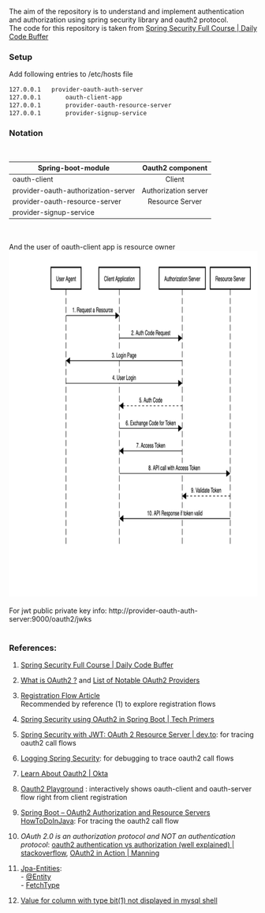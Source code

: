 The aim of the repository is to understand and implement authentication and authorization using spring security library 
and oauth2 protocol.<br> The code for this repository is taken from [Spring Security Full Course | Daily Code Buffer](https://www.youtube.com/watch?v=tWcqSIQr6Ks&t=3523s)

### Setup

Add following entries to /etc/hosts file  
```
127.0.0.1	provider-oauth-auth-server
127.0.0.1       oauth-client-app
127.0.0.1       provider-oauth-resource-server
127.0.0.1       provider-signup-service
```

 ### Notation

<br>

| Spring-boot-module                  |   Oauth2 component   |
|-------------------------------------|:--------------------:|
| oauth-client                        |        Client        |
| provider-oauth-authorization-server | Authorization server |
| provider-oauth-resource-server      |   Resource Server    |
| provider-signup-service             |                      |

<br>
<br>
And the user of oauth-client app is resource owner

<img src="AuthCodeFlowSequenceDiagram-1.webp" height="700px" width="800px" alt="AuthCodeFlowSequenceDiagram-1.webp" />


<br>
<br>
 For jwt public private key info: http://provider-oauth-auth-server:9000/oauth2/jwks

<br>
<br>

### References: 


1. [Spring Security Full Course | Daily Code Buffer](https://www.youtube.com/watch?v=tWcqSIQr6Ks&t=3523s)

2. [What is OAuth2 ?](https://auth0.com/intro-to-iam/what-is-oauth-2/)  and [List of Notable OAuth2 Providers](https://en.wikipedia.org/wiki/List_of_OAuth_providers)

3. [Registration Flow Article](https://www.youtube.com/redirect?event=video_description&redir_token=QUFFLUhqbFQtOWhxaE5aelc2WnVVdS1ETDV0eWIxc09ZQXxBQ3Jtc0tuN1JXdG9Oa0QzcVVTLVVycV9scjRXdThYajFnY1R2TS1Ga2xjdmhreURsSlQ4czdTZnlHU0ptdzUzQU0yc2JWRVI5Um5VSXY1Z2VicWhQUzk4MjNKRGE3N2ppSmlrMFZyV28wZXVoWVMybVVlV0lCNA&q=https%3A%2F%2Fwww.baeldung.com%2Fregistration-with-spring-mvc-and-spring-security) <br>
     Recommended by reference (1) to explore registration flows

4. [Spring Security using OAuth2 in Spring Boot | Tech Primers](https://www.youtube.com/watch?v=Dbxzw0cpxBU)

5. [Spring Security with JWT: OAuth 2 Resource Server | dev.to](https://dev.to/toojannarong/spring-security-with-jwt-the-easiest-way-2i43): for tracing oauth2 call flows 

6. [Logging Spring Security](https://stackoverflow.com/questions/30855252/how-do-i-enable-logging-for-spring-security): for debugging to trace oauth2 call flows

7. [Learn About Oauth2 | Okta](https://www.oauth.com/)

8. [Oauth2 Playground](https://www.oauth.com/playground/client-registration.html?returnto=authorization-code.html) : interactively shows oauth-client and oauth-server flow right from client registration 

9. [Spring Boot – OAuth2 Authorization and Resource Servers  HowToDoInJava](https://howtodoinjava.com/spring-boot2/oauth2-auth-server/): For tracing the oauth2 call flow

10. <em>OAuth 2.0 is an authorization protocol and NOT an authentication protocol</em>: [oauth2 authentication vs authorization (well explained) | stackoverflow](https://stackoverflow.com/a/33704657),
   [OAuth2 in Action | Manning](https://livebook.manning.com/book/oauth-2-in-action/chapter-13/11)

11. [Jpa-Entities](https://www.baeldung.com/jpa-entities): <br> 
          - [@Entity](https://stackoverflow.com/a/29333628) <br>
          -  [FetchType](https://stackoverflow.com/a/2991015)

12. [Value for column with type bit(1) not displayed in mysql shell](https://stackoverflow.com/a/14249348)